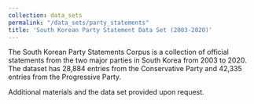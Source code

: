 ```yaml
---
collection: data_sets
permalink: "/data_sets/party_statements"
title: 'South Korean Party Statement Data Set (2003-2020)'
---
```



The South Korean Party Statements Corpus is a collection of official statements from the two major parties in South Korea from 2003 to 2020. The dataset has 28,884 entries from the Conservative Party and 42,335 entries from the Progressive Party. 

Additional materials and the data set provided upon request.

